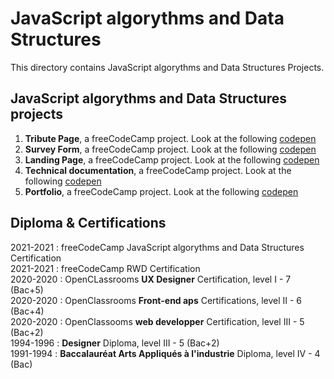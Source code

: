 # JavaScript algorythms and Data Structures
This directory contains JavaScript algorythms and Data Structures Projects.
## JavaScript algorythms and Data Structures projects
1. **Tribute Page**, a freeCodeCamp project. Look at the following [codepen](https://codepen.io/s-manguy/full/PobmXOR)
2. **Survey Form**, a freeCodeCamp project. Look at the following [codepen](https://codepen.io/s-manguy/full/NWbgNYP)
3. **Landing Page**, a freeCodeCamp project. Look at the following [codepen](https://codepen.io/s-manguy/full/BaQGKmx)
4. **Technical documentation**, a freeCodeCamp project. Look at the following [codepen](https://codepen.io/s-manguy/full/bGBjwvx)
5. **Portfolio**, a freeCodeCamp project. Look at the following [codepen](https://codepen.io/s-manguy/full/KKapbzd)


## Diploma & Certifications
2021-2021 : freeCodeCamp JavaScript algorythms and Data Structures Certification  
2021-2021 : freeCodeCamp RWD Certification  
2020-2020 : OpenCLassrooms **UX Designer** Certification, level I - 7 (Bac+5)  
2020-2020 : OpenClassrooms **Front-end aps** Certifications, level II - 6 (Bac+4)  
2020-2020 : OpenClassooms **web developper** Certification, level III - 5 (Bac+2)  
1994-1996 : **Designer** Diploma, level III - 5 (Bac+2)  
1991-1994 : **Baccalauréat Arts Appliqués à l'industrie** Diploma, level IV - 4 (Bac)  
